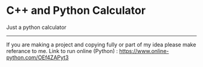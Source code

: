 # C++ and Python Calculator
Just a python calculator
______________________________________________________________________________________________________________________________________________
If you are making a project and copying fully or part of my idea please make referance to me.
Link to run online (Python) : https://www.online-python.com/OEf4ZAPyt3
